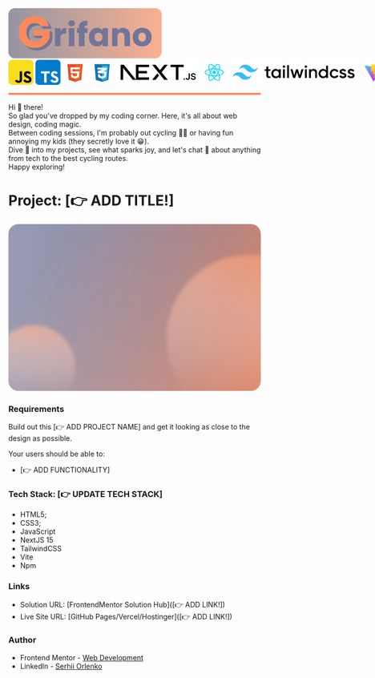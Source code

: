 <img src="./docs/github_assests//grifano-logo.svg" alt="grifano logo" height="100"/>

<div style="display: flex; gap: 4px; align-items: center;">
  <img src="./docs/github_assests/js-logo.svg" alt="javascript" height="50"/>
  <img src="./docs/github_assests/typescript.svg" alt="typescript" height="50"/>
  <img src="./docs/github_assests/html-logo.svg" alt="html" height="50"/>
  <img src="./docs/github_assests/css-logo.svg" alt="CSS" height="50"/>
  <img src="./docs/github_assests/next.svg" alt="CSS" height="50"/>
  <img src="./docs/github_assests/react-logo.svg" alt="React" height="50"/>
  <img src="./docs/github_assests/tailwind.svg" alt="CSS" height="50"/>
  <img src="./docs/github_assests/vite-logo.svg" alt="vite" height="50"/>
  <img src="./docs/github_assests/npm-logo.svg" alt="npm" height="50"/>
</div>
<div style="background-color: #FA8A5B; height:4px; border-radius: 4px; margin: 16px 0"></div>
Hi 👋 there!<br/>
So glad you've dropped by my coding corner. Here, it's all about web design,
coding magic.<br/>
Between coding sessions, I'm probably out cycling 🚴‍♂️ or having fun annoying my
kids (they secretly love it 😁).<br/>
Dive 👀 into my projects, see what sparks joy, and let's chat 💬 about anything
from tech to the best cycling routes.<br/>
Happy exploring!

# Project: [👉 ADD TITLE!]

<img src="./docs/github_assests/preview.webp" alt="project preview" height="auto" style="border-radius: 20px"/>

### Requirements

Build out this [👉 ADD PROJECT NAME] and get it looking as close to the design as possible.

Your users should be able to:

- [👉 ADD FUNCTIONALITY]

### Tech Stack: [👉 UPDATE TECH STACK]

- HTML5;
- CSS3;
- JavaScript
- NextJS 15
- TailwindCSS
- Vite
- Npm

### Links

- Solution URL: [FrontendMentor Solution Hub]([👉 ADD LINK!])
- Live Site URL: [GitHub Pages/Vercel/Hostinger]([👉 ADD LINK!])

### Author

- Frontend Mentor -
  [Web Development](https://www.frontendmentor.io/profile/grifano)
- LinkedIn - [Serhii Orlenko](https://www.linkedin.com/in/grifano/)
